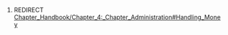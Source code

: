 1.  REDIRECT
    [Chapter_Handbook/Chapter_4:_Chapter_Administration\#Handling_Money](Chapter_Handbook/Chapter_4:_Chapter_Administration#Handling_Money "wikilink")